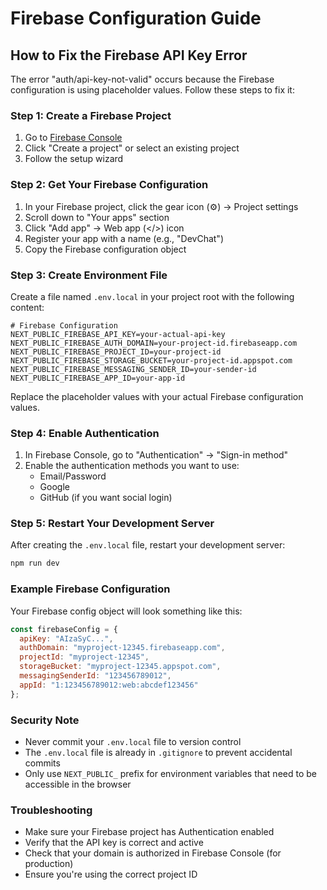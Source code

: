 # Firebase Configuration Guide

## How to Fix the Firebase API Key Error

The error "auth/api-key-not-valid" occurs because the Firebase configuration is using placeholder values. Follow these steps to fix it:

### Step 1: Create a Firebase Project
1. Go to [Firebase Console](https://console.firebase.google.com/)
2. Click "Create a project" or select an existing project
3. Follow the setup wizard

### Step 2: Get Your Firebase Configuration
1. In your Firebase project, click the gear icon (⚙️) → Project settings
2. Scroll down to "Your apps" section
3. Click "Add app" → Web app (</>) icon
4. Register your app with a name (e.g., "DevChat")
5. Copy the Firebase configuration object

### Step 3: Create Environment File
Create a file named `.env.local` in your project root with the following content:

```
# Firebase Configuration
NEXT_PUBLIC_FIREBASE_API_KEY=your-actual-api-key
NEXT_PUBLIC_FIREBASE_AUTH_DOMAIN=your-project-id.firebaseapp.com
NEXT_PUBLIC_FIREBASE_PROJECT_ID=your-project-id
NEXT_PUBLIC_FIREBASE_STORAGE_BUCKET=your-project-id.appspot.com
NEXT_PUBLIC_FIREBASE_MESSAGING_SENDER_ID=your-sender-id
NEXT_PUBLIC_FIREBASE_APP_ID=your-app-id
```

Replace the placeholder values with your actual Firebase configuration values.

### Step 4: Enable Authentication
1. In Firebase Console, go to "Authentication" → "Sign-in method"
2. Enable the authentication methods you want to use:
   - Email/Password
   - Google
   - GitHub (if you want social login)

### Step 5: Restart Your Development Server
After creating the `.env.local` file, restart your development server:
```bash
npm run dev
```

### Example Firebase Configuration
Your Firebase config object will look something like this:
```javascript
const firebaseConfig = {
  apiKey: "AIzaSyC...",
  authDomain: "myproject-12345.firebaseapp.com",
  projectId: "myproject-12345",
  storageBucket: "myproject-12345.appspot.com",
  messagingSenderId: "123456789012",
  appId: "1:123456789012:web:abcdef123456"
};
```

### Security Note
- Never commit your `.env.local` file to version control
- The `.env.local` file is already in `.gitignore` to prevent accidental commits
- Only use `NEXT_PUBLIC_` prefix for environment variables that need to be accessible in the browser

### Troubleshooting
- Make sure your Firebase project has Authentication enabled
- Verify that the API key is correct and active
- Check that your domain is authorized in Firebase Console (for production)
- Ensure you're using the correct project ID
